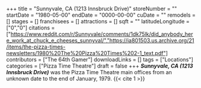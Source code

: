 +++
title = "Sunnyvale, CA (1213 Innsbruck Drive)"
storeNumber = ""
startDate = "1980-05-00"
endDate = "0000-00-00"
cuDate = ""
remodels = []
stages = []
franchisees = []
attractions = []
sqft = ""
latitudeLongitude = ["0","0"]
citations = ["https://www.reddit.com/r/Sunnyvale/comments/1dk75lk/did_anybody_here_work_at_chuck_e_cheeses_sunnyval/","https://ia801503.us.archive.org/21/items/the-pizza-times-newsletters/1980%20The%20Pizza%20Times%202-1_text.pdf"]
contributors = ["The 64th Gamer"]
downloadLinks = []
tags = ["Locations"]
categories = ["Pizza Time Theatre"]
draft = false
+++
***Sunnyvale, CA (1213 Innsbruck Drive)*** was the Pizza Time Theatre main offices from an unknown date to the end of January, 1979. {{< cite 1 >}}
